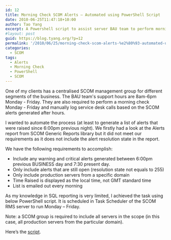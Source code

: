 ```yaml
---
id: 12
title: Morning Check SCOM Alerts – Automated using PowerShell Script
date: 2010-06-25T11:47:18+10:00
author: Tao Yang
excerpt: A Powershell script to assist server BAU team to perform morning check using SCOM...
#layout: post
guid: https://blog.tyang.org/?p=12
permalink: '/2010/06/25/morning-check-scom-alerts-%e2%80%93-automated-using-powershell-script/'
categories:
  - SCOM
tags:
  - Alerts
  - Morning Check
  - PowerShell
  - SCOM
---
```

One of my clients has a centralised SCOM management group for different segments of the business. The BAU team's support hours are 8am-6pm Monday - Friday. They are also required to perform a morning check Monday - Friday and manually log service desk calls based on the SCOM alerts generated after hours.

I wanted to automate the process (at least to generate a list of alerts that were raised since 6:00pm previous night). We firstly had a look at the Alerts report from SCOM Generic Reports library but it did not meet our requirements as it does not include the alert resolution state in the report.

We have the following requirements to accomplish:

* Include any warning and critical alerts generated between 6:00pm previous BUSINESS day and 7:30 present day.
* Only include alerts that are still open (resolution state not equals to 255)
* Only include production servers from a specific domain
* Time Raised is displayed as the local time, not GMT standard time
* List is emailed out every morning

As my knowledge in SQL reporting is very limited, I achieved the task using below PowerShell script. It is scheduled in Task Scheduler of the SCOM RMS server to run Monday – Friday.

Note: a SCOM group is required to include all servers in the scope (in this case, all production servers from the particular domain).

Here’s the <a title="Script" href="https://blog.tyang.org/wp-content/uploads/2010/06/SCOM-MorningCheck.zip" target="_blank">script</a>.